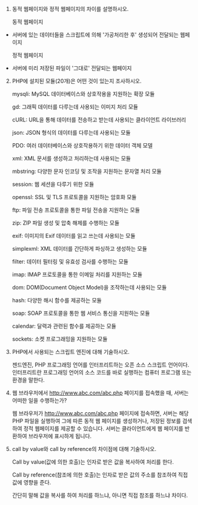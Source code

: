 1. 동적 웹페이지와 정적 웹페이지의 차이를 설명하시오.
   
   동적 웹페이지
- 서버에 있는 데이터들을 스크립트에 의해 '가공처리한 후' 생성되어 전달되는 웹페이지 

   정적 웹페이지
- 서버에 미리 저장된 파일이 '그대로' 전달되는 웹페이지

2. PHP에 설치된 모듈(20개)은 어떤 것이 있는지 조사하시오.
   
   mysqli: MySQL 데이터베이스와 상호작용을 지원하는 확장 모듈

   gd: 그래픽 데이터를 다루는데 사용되는 이미지 처리 모듈

   cURL: URL을 통해 데이터를 전송하고 받는데 사용되는 클라이언트 라이브러리

   json: JSON 형식의 데이터를 다루는데 사용되는 모듈

   PDO: 여러 데이터베이스와 상호작용하기 위한 데이터 객체 모델

   xml: XML 문서를 생성하고 처리하는데 사용되는 모듈

   mbstring: 다양한 문자 인코딩 및 조작을 지원하는 문자열 처리 모듈

   session: 웹 세션을 다루기 위한 모듈

   openssl: SSL 및 TLS 프로토콜을 지원하는 암호화 모듈

   ftp: 파일 전송 프로토콜을 통한 파일 전송을 지원하는 모듈

   zip: ZIP 파일 생성 및 압축 해제를 수행하는 모듈

   exif: 이미지의 Exif 데이터를 읽고 쓰는데 사용되는 모듈

   simplexml: XML 데이터를 간단하게 파싱하고 생성하는 모듈

   filter: 데이터 필터링 및 유효성 검사를 수행하는 모듈

   imap: IMAP 프로토콜을 통한 이메일 처리를 지원하는 모듈

   dom: DOM(Document Object Model)을 조작하는데 사용되는 모듈

   hash: 다양한 해시 함수를 제공하는 모듈

   soap: SOAP 프로토콜을 통한 웹 서비스 통신을 지원하는 모듈

   calendar: 달력과 관련된 함수를 제공하는 모듈

   sockets: 소켓 프로그래밍을 지원하는 모듈

3. PHP에서 사용되는 스크립트 엔진에 대해 기술하시오.
   
   젠드엔진, PHP 프로그래밍 언어를 인터프리트하는 오픈 소스 스크립트 언어이다.
   인터프리트란  프로그래밍 언어의 소스 코드를 바로 실행하는 컴퓨터 프로그램 또는 환경을 말한다.

4. 웹 브라우저에서 http://www.abc.com/abc.php 페이지를 접속했을 때, 서버는 어떠한 일을 수행하는가?

   웹 브라우저가 http://www.abc.com/abc.php 페이지에 접속하면, 서버는 해당 PHP 파일을 실행하여 그에 따른 동적 웹 페이지를 생성하거나, 저장된 정보를 검색하여 정적 웹페이지를 제공할 수 있습니다. 
   서버는 클라이언트에게 웹 페이지를 반환하여 브라우저에 표시하게 됩니다.

5. call by value와 call by reference의 차이점에 대해 기술하시오.

   Call by value(값에 의한 호출)는 인자로 받은 값을 복사하여 처리를 한다.

   Call by reference(참조에 의한 호출)는 인자로 받은 값의 주소를 참조하여 직접 값에 영향을 준다.

   간단히 말해 값을 복사를 하여 처리를 하느냐, 아니면 직접 참조를 하느냐 차이다.
   
